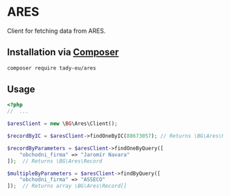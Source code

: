 # ARES

Client for fetching data from ARES.

## Installation via [Composer](https://getcomposer.org/)

```sh
composer require tady-eu/ares
```

## Usage

```php
<?php
//  ...

$aresClient = new \BG\Ares\Client();

$recordByIC = $aresClient->findOneByIC(88673057); // Returns \BG\Ares\Record

$recordByParameters = $aresClient->findOneByQuery([
    "obchodni_firma" => "Jaromír Navara"
]);  // Returns \BG\Ares\Record

$multipleByParameters = $aresClient->findByQuery([
    "obchodni_firma" => "ASSECO"
]);  // Returns array \BG\Ares\Record[]

```